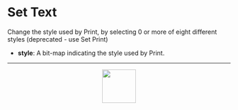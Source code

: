 # Set Text
Change the style used by Print, by selecting 0 or more of eight different styles (deprecated - use Set Print)
- **style**: A bit-map indicating the style used by Print.
---
<p align="center"><img valign="middle" width="76px" src="https://drive.google.com/uc?export=view&id=1c2KO0LJpvMS9X9CAGV6dOfciR7OWhdKA" /></p>